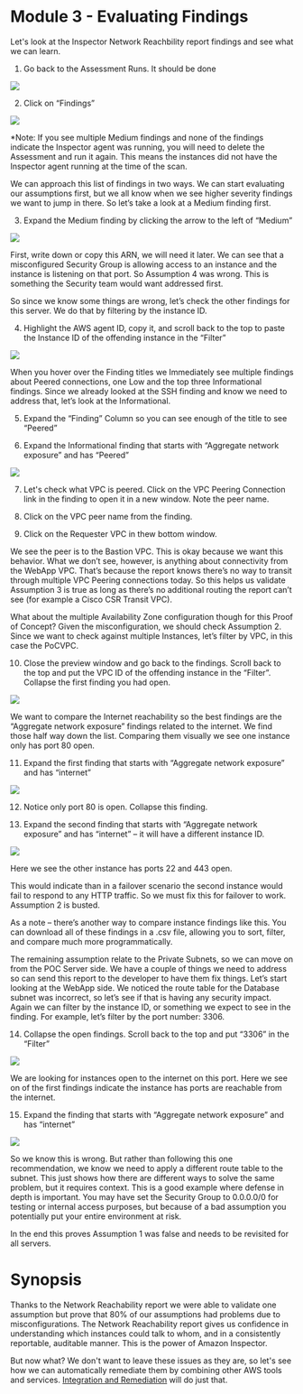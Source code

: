 Module 3 - Evaluating Findings
==============================

Let's look at the Inspector Network Reachbility report findings and see what we can learn.

1.  Go back to the Assessment Runs. It should be done

![](./images/mod3-1-complete.png)

2.  Click on “Findings”

![](./images/mod3-2-findings.png)

*Note: If you see multiple Medium findings and none of the findings indicate the Inspector agent was running, you will need to delete the Assessment and run it again. This means the instances did not have the Inspector agent running at the time of the scan.

We can approach this list of findings in two ways. We can start evaluating our assumptions first, but we all know when we see higher severity findings we want to jump in there. So let’s take a look at a Medium finding first.

3.  Expand the Medium finding  by clicking the arrow to the left of “Medium”

![](./images/mod3-3-finding1.png)

First, write down or copy this ARN, we will need it later. We can see that a misconfigured Security Group is allowing access to an instance and the instance is listening on that port. So Assumption 4 was wrong. This is something the Security team would want addressed first.

So since we know some things are wrong, let’s check the other findings for this server. We do that by filtering by the instance ID.

4.  Highlight the AWS agent ID, copy it, and scroll back to the top to paste the Instance ID of the offending instance in the “Filter”

![](./images/mod3-4-instance-search.png)

When you hover over the Finding titles we Immediately see multiple findings about Peered connections, one Low and the top three Informational findings. Since we already looked at the SSH finding and know we need to address that, let’s look at the Informational.

5.  Expand the “Finding” Column so you can see enough of the title to see “Peered”

6.  Expand the Informational finding that starts with “Aggregate network exposure” and has “Peered”

![](./images/mod3-5-finding2.png)

7.	Let's check what VPC is peered. Click on the VPC Peering Connection link in the finding to open it in a new window. Note the peer name.

8.	Click on the VPC peer name from the finding.

9.	Click on the Requester VPC in thew bottom window.

We see the peer is to the Bastion VPC. This is okay because we want this behavior. What we don’t see, however, is anything about connectivity from the WebApp VPC. That’s because the report knows there’s no way to transit through multiple VPC Peering connections today. So this helps us validate Assumption 3 is true as long as there’s no additional routing the report can’t see (for example a Cisco CSR Transit VPC).

What about the multiple Availability Zone configuration though for this Proof of Concept? Given the misconfiguration, we should check Assumption 2. Since we want to check against multiple Instances, let’s filter by VPC, in this case the PoCVPC.

10.  Close the preview window and go back to the findings. Scroll back to the top and put the VPC ID of the offending instance in the “Filter”. Collapse the first finding you had open.

![](./images/mod3-6-vpc-search.png)

We want to compare the Internet reachability so the best findings are the “Aggregate network exposure” findings related to the internet. We find those half way down the list. Comparing them visually we see one instance only has port 80 open. 

11.  Expand the first finding that starts with “Aggregate network exposure” and has “internet”

![](./images/mod3-7-finding3.png)

12.  Notice only port 80 is open. Collapse this finding.

13.  Expand the second finding that starts with “Aggregate network exposure” and has “internet” – it will have a different instance ID.

![](./images/mod3-8-finding4.png)

Here we see the other instance has ports 22 and 443 open.

This would indicate than in a failover scenario the second instance would fail to respond to any HTTP traffic. So we must fix this for failover to work. Assumption 2 is busted.

As a note – there’s another way to compare instance findings like this. You can download all of these findings in a .csv file, allowing you to sort, filter, and compare much more programmatically.

The remaining assumption relate to the Private Subnets, so we can move on from the POC Server side. We have a couple of things we need to address so can send this report to the developer to have them fix things. Let’s start looking at the WebApp side. We noticed the route table for the Database subnet was incorrect, so let’s see if that is having any security impact. Again we can filter by the instance ID, or something we expect to see in the finding. For example, let’s filter by the port number: 3306.

14.  Collapse the open findings. Scroll back to the top and put “3306” in the “Filter”

![](./images/mod3-9-port-search.png)

We are looking for instances open to the internet on this port. Here we see on of the first findings indicate the instance has ports are reachable from the internet.

15.  Expand the finding that starts with “Aggregate network exposure” and has “internet”

![](./images/mod3-10-finding5.png)

So we know this is wrong. But rather than following this one recommendation, we know we need to apply a different route table to the subnet. This just shows how there are different ways to solve the same problem, but it requires context. This is a good example where defense in depth is important. You may have set the Security Group to 0.0.0.0/0 for testing or internal access purposes, but because of a bad assumption you potentially put your entire environment at risk.

In the end this proves Assumption 1 was false and needs to be revisited for all servers.

Synopsis
========

Thanks to the Network Reachability report we were able to validate one assumption but prove that 80% of our assumptions had problems due to  misconfigurations. The Network Reachability report gives us confidence in understanding which instances could talk to whom, and in a consistently reportable, auditable manner. This is the power of Amazon Inspector.

But now what? We don't want to leave these issues as they are, so let's see how we can automatically remediate them by combining other AWS tools and services. [Integration and Remediation](04-integration-and-remediation.md) will do just that.